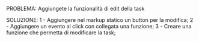 PROBLEMA:
Aggiungete la funzionalità di edit della task

SOLUZIONE:
1 - Aggiungere nel markup statico un button per la modifica;
2 - Aggiungere un evento al click con collegata una funzione;
3 - Creare una funzione che permetta di modificare la task;